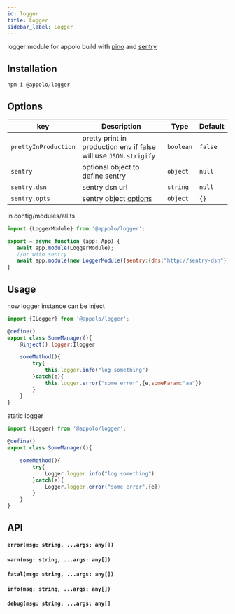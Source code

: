 ```yaml
---
id: logger
title: Logger
sidebar_label: Logger
---
```

logger module for appolo build with [pino](https://github.com/pinojs/pino) and [sentry](https://sentry.io)

## Installation

```javascript
npm i @appolo/logger
```

## Options
| key | Description | Type | Default
| --- | --- | --- | --- |
| `prettyInProduction` | pretty print in production env if false will use `JSON.strigify`  | `boolean`|  `false`|
| `sentry` | optional object to define sentry | `object` | `null` |
| `sentry.dsn` | sentry dsn url | `string` | `null` |
| `sentry.opts` | sentry object [options](https://docs.sentry.io/clients/node/config/)| `object` | `{}` |

in config/modules/all.ts

```javascript
import {LoggerModule} from '@appolo/logger';

export = async function (app: App) {
   await app.module(LoggerModule);
   //or with sentry
   await app.module(new LoggerModule({sentry:{dns:"http://sentry-dsn"}});
}
```

## Usage
now logger instance can be inject
```javascript
import {ILogger} from '@appolo/logger';

@define()
export class SomeManager(){
    @inject() logger:Ilogger

    someMethod(){
        try{
            this.logger.info("log something")
        }catch(e){
            this.logger.error("some error",{e,someParam:"aa"})
        }
    }
}

```
static logger
```javascript
import {Logger} from '@appolo/logger';

@define()
export class SomeManager(){

    someMethod(){
        try{
            Logger.logger.info("log something")
        }catch(e){
            Logger.logger.error("some error",{e})
        }
    }
}

```

## API
#### `error(msg: string, ...args: any[])`
#### `warn(msg: string, ...args: any[])`
#### `fatal(msg: string, ...args: any[])`
#### `info(msg: string, ...args: any[])`
#### `debug(msg: string, ...args: any[]`